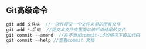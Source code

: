 ##  Git高级命令

~~~java
git add 文件夹  //一次性提交一个文件夹里的所有文件
git add *.后缀  //提交本文件夹里面以该后缀结尾的文件
git commit --amend  //在不添加commit-id的情况下追加代码
git commit --help //查看commit 文档
~~~

